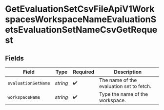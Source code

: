 # GetEvaluationSetCsvFileApiV1WorkspacesWorkspaceNameEvaluationSetsEvaluationSetNameCsvGetRequest


## Fields

| Field                                    | Type                                     | Required                                 | Description                              |
| ---------------------------------------- | ---------------------------------------- | ---------------------------------------- | ---------------------------------------- |
| `evaluationSetName`                      | *string*                                 | :heavy_check_mark:                       | The name of the evaluation set to fetch. |
| `workspaceName`                          | *string*                                 | :heavy_check_mark:                       | Type the name of the workspace.          |